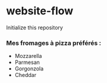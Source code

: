 # website-flow
Initialize this repository
### Mes fromages à pizza préférés :
- Mozzarella
- Parmesan
- Gorgonzola
- Cheddar
